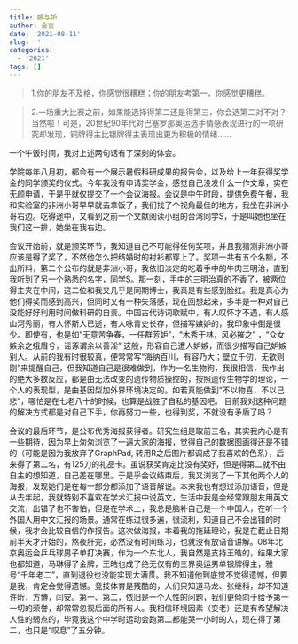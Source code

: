 ```yaml
---
title: 嫉与妒
author: 金吉
date: '2021-08-11'
slug: ''
categories:
  - '2021'
tags: []
---
```



> 1.你的朋友不及格，你感觉很糟糕；你的朋友考第一，你感觉更糟糕。

> 2.一场重大比赛之前，如果能选择得第二还是得第三，你会选第二对不对？当然啦！可是，20世纪90年代对巴塞罗那奥运选手情感表现进行的一项研究却发现，铜牌得主比银牌得主表现出更为积极的情绪……


一个午饭时间，我对上述两句话有了深刻的体会。

学院每年八月初，都会有一个展示暑假科研成果的报告会，以及给上一年获得奖学金的同学颁奖的仪式。今年我没有申请奖学金，感觉自己没发什么一作文章，实在无颜申请，于是乎就仅提交了一个会议海报。会议是中午时段，提供免费午餐，我和实验室的非洲小哥早早就去拿饭了，我们找了个视角最佳的地方，我坐在非洲小哥右边。吃得途中，又看到之前一个文献阅读小组的台湾同学S，于是叫她也坐在我们这一排，她坐在我右边。

会议开始前，就是颁奖环节，我知道自己不可能得任何奖项，并且我猜测非洲小哥应该是得了奖了，不然他怎么把结婚时的衬衫都穿上了。奖项一共有五个名额，不出所料，第二个公布的就是非洲小哥，我依旧淡定的吃着手中的牛肉三明治，直到我听到了另一个熟悉的名字，同学S。那一刻，手中的三明治真的不香了，被两位得主夹在中间，这二位和我又几乎是同期博士，我真是有些感到脸红。我是真心为他们得奖而感到高兴，但同时又有一种失落感，现在回想起来，多半是一种对自己没能好好利用时间做科研的自责。中国古代诗词歌赋中，有人叹怀才不遇，有人感山河秀丽，有人怀斯人已逝，有人咏青史长存，但描写嫉妒的，我印象中倒是很少。即使有，也是如“无意苦争春，一任群芳妒”，“木秀于林，风必摧之” ，“众女嫉余之蛾眉兮，谣诼谓余以善淫” 这般，形容自己遭人妒嫉，而很少描写自己妒嫉别人。从前的我有时很较真，便常常写“海纳百川，有容乃大；壁立千仞，无欲则刚”来提醒自己，但我知道自己是很难做到。作为一名生物狗，我很相信，我作出的绝大多数反应，都是由无法改变的遗传物质操控的，按照遗传生物学的理论，一个人的表现型，是由基因型加外界环境决定的。如若真能做到“不以物喜，不以己悲”，哪怕是在七老八十的时候，也算是战胜了自私的基因吧。
目前我对这种问题的解决方式都是对自己下手，你再努力一些，也得到奖，不就没有矛盾了吗？



会议的最后环节，是公布优秀海报获得者。研究生组是取前三名，其实我内心是有一些期待，因为早上匆匆浏览了一遍大家的海报，觉得自己的数据图画得还是不错的（可能是因为我放弃了GraphPad, 转用R之后图片都调成了我喜欢的色系），后来得了第二名，有125刀的礼品卡。虽说获奖肯定比没有奖好，但是得第二就不由自主的想知道，自己差在哪里。于是乎会议结束后，我又浏览了一下其他两个人的海报，发现她们是在每一部分都添加了语音解说。本来我也有想过添加语音，但是从去年起，我就特别不喜欢在学术汇报中说英文，生活中我是会经常跟朋友用英文交流，出错了也不害怕，但是在学术上，我总是脑补自己是一个中国人，在听一个外国人用中文汇报的场景。通常在练过很多遍，很流利，知道自己不会出错的时候，我才会比较自信的作报告。这次做海报，本着我的拖延理论，我是在截止日期前半天才开始的，熬夜肝完，必然没有时间练习，也就没有放语音讲解。08年北京奥运会乒乓球男子单打决赛，作为一个东北人，我自然是支持王皓的，结果大家也都知道，马琳得了金牌，王皓也成了绝无仅有的三界奥运男单银牌得主，雅号“千年老二”，直到退役也没能实现大满贯。我不知道他到底觉不觉得遗憾，但要是我，肯定会觉得遗憾。竞技体育是残酷的，人们只知道马龙、张继科，却不知道许昕，方博，闫安。第一、第二，依旧是一个人性的问题，我们更倾向于给予第一一切的荣誉，却常常忽视后面的所有人。我相信环境因素（变老）还是有希望解决人性的弱点的，毕竟我这个中学时运动会跑第二都能哭一小时的人，现在得了第二，也只是“叹息”了五分钟。





